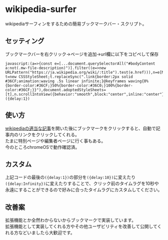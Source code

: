 # wikipedia-surfer
wikipediaサーフィンをするための簡易ブックマークバー・スクリプト。
## セッティング
ブックマークバーを右クリック→ページを追加→url欄に以下をコピペして保存
```
javascript:(a=>{const e=[...document.querySelectorAll("#bodyContent a:not(.mw-file-description)")].filter((e=>new URLPattern("https://ja.wikipedia.org/wiki/:title").test(e.href))),n=e[Math.floor(Math.random()*e.length)];n.classList.add("link");const t=new CSSStyleSheet;t.replaceSync(".link{border:2px solid #36CF;animation:waving .5s linear infinite;}@keyframes waving{0%{border-color:#36CF;}50%{border-color:#36C0;}100%{border-color:#36CF;}}"),document.adoptedStyleSheets=[t],n.scrollIntoView({behavior:"smooth",block:"center",inline:"center"}),n.focus({preventScroll:!0}),a.delay!=1/0&&setTimeout((()=>n.click()),1e3*a.delay)})({delay:1})
```
## 使い方
[wikipediaの適当な記事](https://ja.wikipedia.org/wiki/%E7%89%B9%E5%88%A5:%E3%81%8A%E3%81%BE%E3%81%8B%E3%81%9B%E8%A1%A8%E7%A4%BA)を開いた後にブックマークをクリックすると、自動で記事内のリンクをクリックしてくれる。<br>
たまに特別ページや編集者ページに行く事もある。<br>
今のところchromeOSで動作確認済。
## カスタム
上記コードの最後の`({delay:1})`の部分を`({delay:10})`に変えたり`({delay:Infinity})`に変えたりすることで、クリック前のタイムラグを10秒や永遠にすることができるので好みに合ったタイムラグにカスタムしてください。
## 改善案
拡張機能とか全然わからないからブックマークで実装しています。<br>
拡張機能として実装してくれる方やその他ユーザビリティを改善して公開してくれる方などいましたら大歓迎です。
